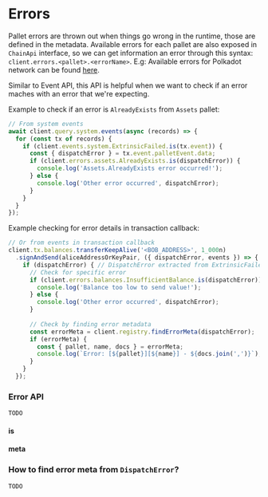 # Errors

Pallet errors are thrown out when things go wrong in the runtime, those are defined in the metadata. Available errors for each pallet are also exposed in `ChainApi` interface, so we can get information an error through this syntax: `client.errors.<pallet>.<errorName>`. E.g: Available errors for Polkadot network can be found [here](https://github.com/dedotdev/chaintypes/blob/main/packages/chaintypes/src/polkadot/errors.d.ts).

Similar to Event API, this API is helpful when we want to check if an error maches with an error that we're expecting.

Example to check if an error is `AlreadyExists` from `Assets` pallet:

```typescript
// From system events
await client.query.system.events(async (records) => {
  for (const tx of records) {
    if (client.events.system.ExtrinsicFailed.is(tx.event)) {
      const { dispatchError } = tx.event.palletEvent.data;
      if (client.errors.assets.AlreadyExists.is(dispatchError)) {
        console.log('Assets.AlreadyExists error occurred!');
      } else {
        console.log('Other error occurred', dispatchError);
      }
    }
  }
});
```

Example checking for error details in transaction callback:

```typescript
// Or from events in transaction callback
client.tx.balances.transferKeepAlive('<BOB_ADDRESS>', 1_000n)
  .signAndSend(aliceAddressOrKeyPair, ({ dispatchError, events }) => {
    if (dispatchError) { // DispatchError extracted from ExtrinsicFailed event if any
      // Check for specific error
      if (client.errors.balances.InsufficientBalance.is(dispatchError)) {
        console.log('Balance too low to send value!');
      } else {
        console.log('Other error occurred', dispatchError);
      }
      
      // Check by finding error metadata
      const errorMeta = client.registry.findErrorMeta(dispatchError);
      if (errorMeta) {
        const { pallet, name, docs } = errorMeta;
        console.log(`Error: [${pallet}][${name}] - ${docs.join(',')}`);
      }
    }
  });
```

### Error API

`TODO`

#### is

#### meta

### How to find error meta from `DispatchError`?

`TODO`
